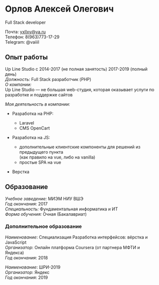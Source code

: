 # Орлов Алексей Олегович

Full Stack developer

Почта: yxllxy@ya.ru \
Телефон: 8(963)773-17-29 \
Telegram: @vaiiil

## Опыт работы

Up Line Studio c 2014-2017 (не полная занятость) 2017-2019 (полный день) \
*Должность:* Full Stack разработчик (PHP) \
*О компании:* \
Up Line Studio &mdash; не большая web-студия, которая оказывает услуги по разработке и поддержке сайтов

*Моя деятельность в компании:*
* Разработка на PHP:
    * Laravel
    * CMS OpenCart
 
* Разработка на JS:
    * дополнительные клиентские компоненты для решений из предыдущего пункта   
    (как правило на vue, либо на vanilla)
    * простые SPA на vue

* Верстка

## Образование

*Учебное заведение:* МИЭМ НИУ ВШЭ \
*Год окончания:* 2017 \
*Специальность:* Фундаментальная информатика и ИТ \
*Форма обучения:* Очная (Бакалавриат)

### Дополнительное образование

*Наименование*: Специализация Разработка интерфейсов: вёрстка и JavaScript \
*Организатор*: Онлайн платформа Coursera (от партнера МФТИ и Яндекса) \
*Год окончания*: 2018

*Наименование*: ШРИ-2019 \
*Организатор*: Яндекс \
*Год окончания*: 2019
